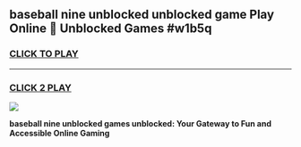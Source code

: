 
## baseball nine unblocked unblocked game Play Online 👋 Unblocked Games #w1b5q
<h3>
<a href="https://premium.freeplayer.one?title=baseball_nine_unblocked&ref=21F">CLICK TO PLAY</a></h3>
<hr>

<h3>
<a href="https://premium.freeplayer.one?title=baseball_nine_unblocked&ref=21F">CLICK 2 PLAY</a>
  
</h3>

<a href="https://premium.freeplayer.one?title=baseball_nine_unblocked&ref=21F/"><img src="https://clearcache.store/games.png"></a>


**baseball nine unblocked games unblocked: Your Gateway to Fun and Accessible Online Gaming**
